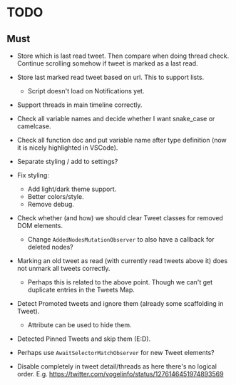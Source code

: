 # TODO
## Must
- Store which is last read tweet. Then compare when doing thread check. Continue scrolling somehow if tweet
is marked as a last read.

- Store last marked read tweet based on url. This to support lists.
	- Script doesn't load on Notifications yet.
- Support threads in main timeline correctly.
- Check all variable names and decide whether I want snake_case or camelcase.
- Check all function doc and put variable name after type definition (now it is nicely highlighted in VSCode).
- Separate styling / add to settings?
- Fix styling:
	- Add light/dark theme support.
	- Better colors/style.
	- Remove debug.
- Check whether (and how) we should clear Tweet classes for removed DOM elements.
    - Change `AddedNodesMutationObserver` to also have a callback for deleted nodes?
- Marking an old tweet as read (with currently read tweets above it) does not unmark all tweets correctly.
    - Perhaps this is related to the above point. Though we can't get duplicate entries in the Tweets Map.
- Detect Promoted tweets and ignore them (already some scaffolding in Tweet).
    - Attribute can be used to hide them.
- Detected Pinned Tweets and skip them (E:D).
- Perhaps use `AwaitSelectorMatchObserver` for new Tweet elements?
- Disable completely in tweet detail/threads as here there's no logical order. E.g. https://twitter.com/vogelinfo/status/1276146451974893569
